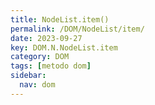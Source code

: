 ```yaml
---
title: NodeList.item()
permalink: /DOM/NodeList/item/
date: 2023-09-27
key: DOM.N.NodeList.item
category: DOM
tags: [metodo dom]
sidebar:
  nav: dom
---
```

